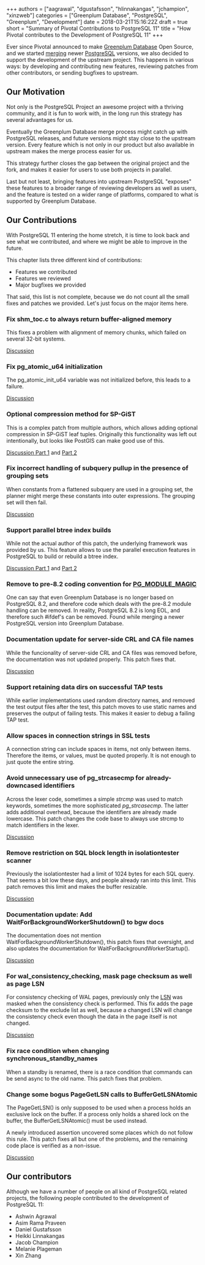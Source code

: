 +++
authors = ["aagrawal", "dgustafsson", "hlinnakangas", "jchampion", "xinzweb"]
categories = ["Greenplum Database", "PostgreSQL", "Greenplum", "Development"]
date = 2018-03-21T15:16:22Z
draft = true
short = "Summary of Pivotal Contributions to PostgreSQL 11"
title = "How Pivotal contributes to the Development of PostgreSQL 11"
+++

Ever since Pivotal announced to make [Greenplum Database](https://greenplum.org/) Open Source, and we started [merging](http://engineering.pivotal.io/post/gpdb_merge_with_postgresql_8.3/) newer [PostgreSQL](https://www.postgresql.org/) versions, we also decided to support the development of the upstream project. This happens in various ways: by developing and contributing new features, reviewing patches from other contributors, or sending bugfixes to upstream.


## Our Motivation

Not only is the PostgreSQL Project an awesome project with a thriving community, and it is fun to work with, in the long run this strategy has several advantages for us.

Eventually the Greenplum Database merge process might catch up with PostgreSQL releases, and future versions might stay close to the upstream version. Every feature which is not only in our product but also available in upstream makes the merge process easier for us.

This strategy further closes the gap between the original project and the fork, and makes it easier for users to use both projects in parallel.

Last but not least, bringing features into upstream PostgreSQL "exposes" these features to a broader range of reviewing developers as well as users, and the feature is tested on a wider range of platforms, compared to what is supported by Greenplum Database.


## Our Contributions

With PostgreSQL 11 entering the home stretch, it is time to look back and see what we contributed, and where we might be able to improve in the future.

This chapter lists three different kind of contributions:

* Features we contributed
* Features we reviewed
* Major bugfixes we provided

That said, this list is not complete, because we do not count all the small fixes and patches we provided. Let's just focus on the major items here.


### Fix shm_toc.c to always return buffer-aligned memory

This fixes a problem with alignment of memory chunks, which failed on several 32-bit systems.

[Discussion](https://www.postgresql.org/message-id/7e0a73a5-0df9-1859-b8ae-9acf122dc38d@iki.fi)


### Fix pg_atomic_u64 initialization

The pg_atomic_init_u64 variable was not initialized before, this leads to a failure.

[Discussion](https://www.postgresql.org/message-id/20170816191346.d3ke5tpshhco4bnd%40alap3.anarazel.de)


### Optional compression method for SP-GiST

This is a complex patch from multiple authors, which allows adding optional compression in SP-GiST leaf tuples. Originally this functionality was left out intentionally, but looks like PostGIS can make good use of this.

[Discussion Part 1](https://www.postgresql.org/message-id/5447B3FF.2080406@sigaev.ru) and [Part 2](https://www.postgresql.org/message-id/flat/54907069.1030506@sigaev.ru#54907069.1030506@sigaev.ru)


### Fix incorrect handling of subquery pullup in the presence of grouping sets

When constants from a flattened subquery are used in a grouping set, the planner might merge these constants into outer expressions. The grouping set will then fail.

[Discussion](https://postgr.es/m/7dbdcf5c-b5a6-ef89-4958-da212fe10176@iki.fi)


### Support parallel btree index builds

While not the actual author of this patch, the underlying framework was provided by us. This feature allows to use the parallel execution features in PostgreSQL to build or rebuild a btree index.

[Discussion Part 1](http://postgr.es/m/CAM3SWZQKM=Pzc=CAHzRixKjp2eO5Q0Jg1SoFQqeXFQ647JiwqQ@mail.gmail.com) and [Part 2](http://postgr.es/m/CAH2-Wz=AxWqDoVvGU7dq856S4r6sJAj6DBn7VMtigkB33N5eyg@mail.gmail.com)


### Remove to pre-8.2 coding convention for [PG_MODULE_MAGIC](https://www.postgresql.org/docs/devel/static/xfunc-c.html#XFUNC-C-DYNLOAD)

One can say that even Greenplum Database is no longer based on PostgreSQL 8.2, and therefore code which deals with the pre-8.2 module handling can be removed. In reality, PostgreSQL 8.2 is long EOL, and therefore such #ifdef's can be removed. Found while merging a newer PostgreSQL version into Greenplum Database.


### Documentation update for server-side CRL and CA file names

While the funcionality of server-side CRL and CA files was removed before, the documentation was not updated properly. This patch fixes that.

[Discussion](https://www.postgresql.org/message-id/11CD0017-2A65-437D-AED7-0B4231CB7669%40yesql.se)


### Support retaining data dirs on successful TAP tests

While earlier implementations used random directory names, and removed the test output files after the test, this patch moves to use static names and preserves the output of failing tests. This makes it easier to debug a failing TAP test.


### Allow spaces in connection strings in SSL tests

A connection string can include spaces in items, not only between items. Therefore the items, or values, must be quoted properly. It is not enough to just quote the entire string.


### Avoid unnecessary use of pg_strcasecmp for already-downcased identifiers

Across the lexer code, sometimes a simple _strcmp_ was used to match keywords, sometimes the more sophisticated _pg_strcasecmp_. The latter adds additional overhead, because the identifiers are already made lowercase. This patch changes the code base to always use strcmp to match identifiers in the lexer.

[Discussion](https://postgr.es/m/29405B24-564E-476B-98C0-677A29805B84@yesql.se)


### Remove restriction on SQL block length in isolationtester scanner

Previously the isolationtester had a limit of 1024 bytes for each SQL query. That seems a bit low these days, and people already ran into this limit. This patch removes this limit and makes the buffer resizable.

[Discussion](https://postgr.es/m/8D628BE4-6606-4FF6-A3FF-8B2B0E9B43D0@yesql.se)


### Documentation update: Add WaitForBackgroundWorkerShutdown() to bgw docs

The documentation does not mention WaitForBackgroundWorkerShutdown(), this patch fixes that oversight, and also updates the documentation for WaitForBackgroundWorkerStartup().

[Discussion](https://postgr.es/m/C8738949-0350-4999-A1DA-26E209FF248D@yesql.se)


### For wal_consistency_checking, mask page checksum as well as page LSN

For consistency checking of WAL pages, previously only the [LSN](http://paquier.xyz/postgresql-2/postgres-9-4-feature-highlight-lsn-datatype/) was masked when the consistency check is performed. This fix adds the page checksum to the exclude list as well, because a changed LSN will change the consistency check even though the data in the page itself is not changed.

[Discussion](http://postgr.es/m/CALfoeis5iqrAU-+JAN+ZzXkpPr7+-0OAGv7QUHwFn=-wDy4o4Q@mail.gmail.com)


### Fix race condition when changing synchronous_standby_names

When a standby is renamed, there is a race condition that commands can be send async to the old name. This patch fixes that problem.


### Change some bogus PageGetLSN calls to BufferGetLSNAtomic

The PageGetLSN() is only supposed to be used when a process holds an exclusive lock on the buffer. If a process only holds a shared lock on the buffer, the BufferGetLSNAtomic() must be used instead.

A newly introduced assertion uncovered some places which do not follow this rule. This patch fixes all but one of the problems, and the remaining code place is verified as a non-issue.

[Discussion](https://postgr.es/m/CABAq_6GXgQDVu3u12mK9O5Xt5abBZWQ0V40LZCE+oUf95XyNFg@mail.gmail.com)



## Our contributors

Although we have a number of people on all kind of PostgreSQL related projects, the following people contributed to the development of PostgreSQL 11:

* Ashwin Agrawal
* Asim Rama Praveen
* Daniel Gustafsson
* Heikki Linnakangas
* Jacob Champion
* Melanie Plageman
* Xin Zhang

